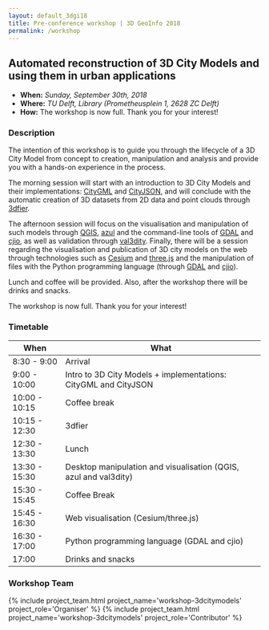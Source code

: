 ```yaml
---
layout: default_3dgi18
title: Pre-conference workshop | 3D GeoInfo 2018
permalink: /workshop
---
```


<a name="workshop" style="display: block; position: relative; top: -50px; visibility: hidden;"></a>

## Automated reconstruction of 3D City Models and using them in urban applications

- **When:** *Sunday, September 30th, 2018*
- **Where:** *TU Delft, Library (Prometheusplein 1, 2628 ZC Delft)*
- **How:** The workshop is now full. Thank you for your interest!

### Description

The intention of this workshop is to guide you through the lifecycle of a 3D City Model from concept to creation, manipulation and analysis and provide you with a hands-on experience in the process.

The morning session will start with an introduction to 3D City Models and their implementations: [CityGML](https://www.citygml.org) and [CityJSON](http://www.cityjson.org), and will conclude with the automatic creation of 3D datasets from 2D data and point clouds through [3dfier](https://github.com/tudelft3d/3dfier/wiki).

The afternoon session will focus on the visualisation and manipulation of such models through [QGIS](https://qgis.org/en/site/), [azul](https://itunes.apple.com/us/app/azul/id1173239678?mt=12) and the command-line tools of [GDAL](http://www.gdal.org) and [cjio](https://github.com/tudelft3d/cjio), as well as validation through [val3dity](http://geovalidation.bk.tudelft.nl/val3dity/). Finally, there will be a session regarding the visualisation and publication of 3D city models on the web through technologies such as [Cesium](https://cesiumjs.org/) and [three.js](https://threejs.org/) and the manipulation of files with the Python programming language (through [GDAL](http://www.gdal.org) and [cjio](https://github.com/tudelft3d/cjio)).

Lunch and coffee will be provided. Also, after the workshop there will be drinks and snacks.

The workshop is now full. Thank you for your interest!

### Timetable

<div class="table-responsive">
	<table class="table table-hover table-striped table-condensed">
	  <thead>
	    <tr>
	      <th>When</th>
	      <th>What</th>
	    </tr>
	  </thead>
	  <tbody>
	  	<tr>
				<td>8:30 - 9:00</td>
				<td>Arrival</td>
	    </tr>
	    <tr>
				<td>9:00 - 10:00</td>
				<td>Intro to 3D City Models + implementations: CityGML and CityJSON</td>
	    </tr>
	    <tr>
				<td>10:00 - 10:15</td>
				<td>Coffee break</td>
	    </tr>
	    <tr>
				<td>10:15 - 12:30</td>
				<td>3dfier</td>
	    </tr>
	    <tr>
				<td>12:30 - 13:30</td>
				<td>Lunch</td>
	    </tr>
	    <tr>
				<td>13:30 - 15:30</td>
				<td>Desktop manipulation and visualisation (QGIS, azul and val3dity)</td>
	    </tr>
			<tr>
				<td>15:30 - 15:45</td>
				<td>Coffee Break</td>
	    </tr>
			<tr>
				<td>15:45 - 16:30</td>
				<td>Web visualisation (Cesium/three.js)</td>
	    </tr>
			<tr>
				<td>16:30 - 17:00</td>
				<td>Python programming language (GDAL and cjio)</td>
	    </tr>
	    <tr>
				<td>17:00</td>
				<td>Drinks and snacks</td>
	    </tr>
	  </tbody>
	</table>
</div>

### Workshop Team

<div class="row">
  {% include project_team.html project_name='workshop-3dcitymodels' project_role='Organiser' %}
  {% include project_team.html project_name='workshop-3dcitymodels' project_role='Contributor' %} 
</div>